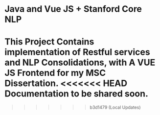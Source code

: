 # Java and Vue JS + Stanford Core NLP 
This Project Contains implementation of Restful services and NLP Consolidations, with A VUE JS Frontend for my MSC Dissertation. 
<<<<<<< HEAD
Documentation to be shared soon. 
=======
>>>>>>> b3d1479 (Local Updates)


